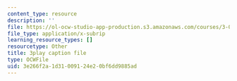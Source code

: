 ```yaml
---
content_type: resource
description: ''
file: https://ol-ocw-studio-app-production.s3.amazonaws.com/courses/3-091sc-introduction-to-solid-state-chemistry-fall-2010/3e266f2a1d31009124e20bf6dd9885ad_CA7I2GLpgdo.srt
file_type: application/x-subrip
learning_resource_types: []
resourcetype: Other
title: 3play caption file
type: OCWFile
uid: 3e266f2a-1d31-0091-24e2-0bf6dd9885ad
---
```

